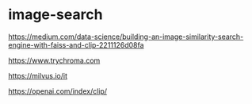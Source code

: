 # image-search

https://medium.com/data-science/building-an-image-similarity-search-engine-with-faiss-and-clip-2211126d08fa

https://www.trychroma.com

https://milvus.io/it

https://openai.com/index/clip/
